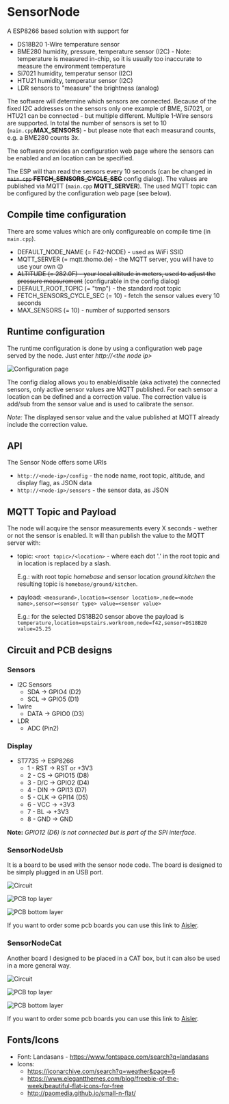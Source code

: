 # SensorNode

A ESP8266 based solution with support for

- DS18B20 1-Wire temperature sensor
- BME280 humidity, pressure, temperature sensor (I2C) - Note: temperature is measured in-chip, so it is usually too inaccurate to measure the environment temperature
- Si7021 humidity, temperatur sensor (I2C)
- HTU21 humidity, temperatur sensor (I2C)
- LDR sensors to "measure" the brightness (analog)

The software will determine which sensors are connected. Because of the fixed I2C addresses on the sensors only one example of BME, Si7021, or HTU21 can be connected - but multiple different. Multiple 1-Wire sensors are supported. In total the number of sensors is set to 10 (`main.cpp`__MAX_SENSORS__) - but please note that each measurand counts, e.g. a BME280 counts 3x.

The software provides an configuration web page where the sensors can be enabled and an location can be specified.

The ESP will than read the sensors every 10 seconds (can be changed in ~~`main.cpp` __FETCH_SENSORS_CYCLE_SEC__~~ config dialog). The values are published via MQTT (`main.cpp` __MQTT_SERVER__). The used MQTT topic can be configured by the configuration web page (see below).

## Compile time configuration

There are some values which are only configureable on compile time (in `main.cpp`).

- DEFAULT_NODE_NAME (= F42-NODE) - used as WiFi SSID
- MQTT_SERVER (= mqtt.thomo.de) - the MQTT server, you will have to use your own :wink:
- ~~ALTITUDE (= 282.0F) - your local altitude in meters, used to adjust the pressure measurement~~ (configurable in the config dialog)
- DEFAULT_ROOT_TOPIC (= "tmp") - the standard root topic
- FETCH_SENSORS_CYCLE_SEC (= 10) - fetch the sensor values every 10 seconds
- MAX_SENSORS (= 10) - number of supported sensors

## Runtime configuration

The runtime configuration is done by using a configuration web page served by the node. Just enter *http://\<the node ip\>*

![Configuration page](SensorNode_ConfigPage.png "Configuration page")

The config dialog allows you to enable/disable (aka activate) the connected sensors, only active sensor values are MQTT published.
For each sensor a location can be defined and a correction value. The correction value is add/sub from the sensor value and is used to calibrate the sensor.

*Note:* The displayed sensor value and the value published at MQTT already include the correction value.

## API

The Sensor Node offers some URIs
- `http://<node-ip>/config` - the node name, root topic, altitude, and display flag, as JSON data
- `http://<node-ip>/sensors` - the sensor data, as JSON

## MQTT Topic and Payload

The node will acquire the sensor measurements every X seconds - wether or not the sensor is enabled. It will than publish the value to the MQTT server with:

- topic: `<root topic>/<location>` - where each dot '.' in the root topic and in location is replaced by a slash.
  
  E.g.: with root topic *homebase* and sensor location *ground.kitchen* the resulting topic is `homebase/ground/kitchen`.
- payload: `<measurand>,location=<sensor location>,node=<node name>,sensor=<sensor type> value=<sensor value>`

  E.g.: for the selected DS18B20 sensor above the payload is `temperature,location=upstairs.workroom,node=f42,sensor=DS18B20 value=25.25`

## Circuit and PCB designs

### Sensors

- I2C Sensors
  - SDA -> GPIO4 (D2)
  - SCL -> GPIO5 (D1)
- 1wire
  - DATA -> GPIO0 (D3)
- LDR
  - ADC (Pin2)

### Display

- ST7735 -> ESP8266
  - 1 - RST -> RST or +3V3
  - 2 - CS  -> GPIO15 (D8)  
  - 3 - D/C -> GPIO2 (D4)
  - 4 - DIN -> GPI13 (D7)
  - 5 - CLK -> GPI14 (D5)
  - 6 - VCC -> +3V3
  - 7 - BL  -> +3V3
  - 8 - GND -> GND

__Note:__ _GPIO12 (D6) is not connected but is part of the SPI interface._

### SensorNodeUsb

It is a board to be used with the sensor node code. The board is designed to be simply plugged in an USB port.

![Circuit](board/SensorNodeUsb_Circuit.png "SensorNodeUsb circuit")

![PCB top layer](board/SensorNodeUsb_Top.png "SensorNodeUsb PCB top layer")

![PCB bottom layer](board/SensorNodeUsb_Bottom.png "SensorNodeUsb PCB bottom layer")

If you want to order some pcb boards you can use this link to [Aisler](https://aisler.net/p/KDLFHCIK).

### SensorNodeCat

Another board I designed to be placed in a CAT box, but it can also be used in a more general way.

![Circuit](board/SensorNodeCat.png "SensorNodeCat circuit")

![PCB top layer](board/SensorNodeCat_pcb_top.png "SensorNodeCat PCB top layer")

![PCB bottom layer](board/SensorNodeCat_pcb_bottom.png "SensorNodeCat PCB bottom layer")

If you want to order some pcb boards you can use this link to [Aisler](
https://aisler.net/p/CNWEPDIW).

## Fonts/Icons

- Font: Landasans - https://www.fontspace.com/search?q=landasans
- Icons:
  - https://iconarchive.com/search?q=weather&page=6
  - https://www.elegantthemes.com/blog/freebie-of-the-week/beautiful-flat-icons-for-free
  - http://paomedia.github.io/small-n-flat/
